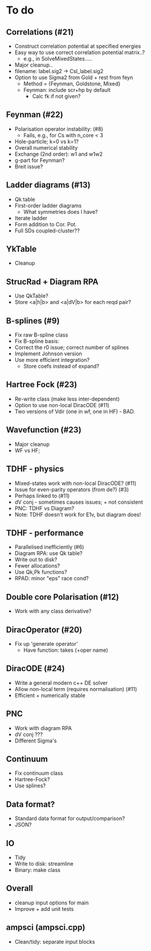 # To do

## Correlations (#21)
  * Construct correlation potential at specified energies
  * Easy way to use correct correlation potential matrix..?
    * e.g., in SolveMixedStates.....
  * Major cleanup..
  * filename: label.sig2 -> CsI_label.sig2
  * Option to use Sigma2 from Gold + rest from feyn
    * Method = {Feynman, Goldstone, Mixed}
    * Feynman: include scr+hp by default
      * Calc fk if not given?

## Feynman (#22)
  * Polarisation operator instability: (#8)
    * Fails, e.g., for Cs with n_core < 3
  * Hole-particle; k=0 vs k=1?
  * Overall numerical stability
  * Exchange (2nd order): w1 and w1w2
  * g-part for Feynman?
  * Breit issue?

## Ladder diagrams (#13)
  * Qk table
  * First-order ladder diagrams
    * What symmetries does l have?
  * Iterate ladder
  * Form addition to Cor. Pot.
  * Full SDs coupled-cluster??

## YkTable
  * Cleanup

## StrucRad + Diagram RPA
  * Use QkTable?
  * Store <a|h|b> and <a|dV|b> for each reqd pair?

## B-splines (#9)
  * Fix raw B-spline class
  * Fix B-spline basis:
  * Correct the r0 issue; correct number of splines
  * Implement Johnson version
  * Use more efficient integration?
    * Store coefs instead of expand?

## Hartree Fock (#23)
  * Re-write class (make less inter-dependent)
  * Option to use non-local DiracODE (#11)
  * Two versions of Vdir (one in wf, one in HF) - BAD.

## Wavefunction (#23)
  * Major cleanup
  * WF vs HF;

## TDHF - physics
  * Mixed-states work with non-local DiracODE? (#11)
  * Issue for even-parity operators (from de?) (#3)
  * Perhaps linked to (#11)
  * dV conj - sometimes causes issues; + not consistent
  * PNC: TDHF vs Diagram?
  * Note: TDHF doesn't work for E1v, but diagram does!

## TDHF - performance
  * Parallelised inefficiently (#6)
  * Diagram RPA: use Qk table?
  * Write out to disk?
  * Fewer allocations?
  * Use Qk,Pk functions?
  * RPAD: minor "eps" race cond?

## Double core Polarisation (#12)
  * Work with any class derivative?

## DiracOperator (#20)
  * Fix up 'generate operator'
    * Have function: takes <userInputBlock> (+oper name)

## DiracODE (#24)
  * Write a general modern c++ DE solver
  * Allow non-local term (requires normalisation) (#11)
  * Efficient + numerically stable

## PNC
  * Work with diagram RPA
  * dV conj ???
  * Different Sigma's

## Continuum
  * Fix continuum class
  * Hartree-Fock?
  * Use splines?

## Data format?
  * Standard data format for output/comparison?
  * JSON?

## IO
  * Tidy
  * Write to disk: streamline
  * Binary: make class

## Overall
  * cleanup input options for main
  * Improve + add unit tests

## ampsci (ampsci.cpp)
  * Clean/tidy: separate input blocks
